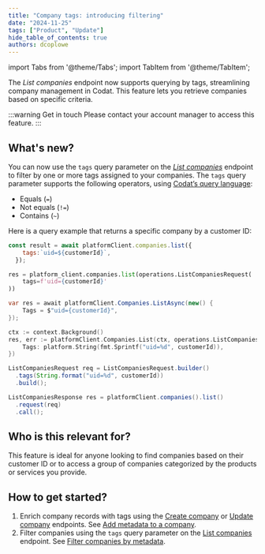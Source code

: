 ```yaml
---
title: "Company tags: introducing filtering"
date: "2024-11-25"
tags: ["Product", "Update"]
hide_table_of_contents: true
authors: dcoplowe
---
```


import Tabs from '@theme/Tabs';
import TabItem from '@theme/TabItem';

The *List companies* endpoint now supports querying by tags, streamlining company management in Codat. This feature lets you retrieve companies based on specific criteria.

<!--truncate-->

:::warning Get in touch
Please contact your account manager to access this feature.
:::

## What's new?

You can now use the `tags` query parameter on the [*List companies*](/platform-api#/operations/list-companies) endpoint to filter by one or more tags assigned to your companies. The `tags` query parameter supports the following operators, using [Codat’s query language](https://docs.codat.io/using-the-api/querying):

- Equals (`=`)
- Not equals (`!=`)
- Contains (`~`)

Here is a query example that returns a specific company by a customer ID:

<Tabs>

<TabItem value="nodejs" label="TypeScript">

```javascript
const result = await platformClient.companies.list({
    tags:`uid=${customerId}`,
  });
```
</TabItem>

<TabItem value="python" label="Python">

```python
res = platform_client.companies.list(operations.ListCompaniesRequest(
    tags=f'uid={customerId}'
))
```
</TabItem>

<TabItem value="csharp" label="C#">

```c#
var res = await platformClient.Companies.ListAsync(new() {
    Tags = $"uid={customerId}",
});
```
</TabItem>

<TabItem value="go" label="Go">

```go
ctx := context.Background()
res, err := platformClient.Companies.List(ctx, operations.ListCompaniesRequest{
    Tags: platform.String(fmt.Sprintf("uid=%d", customerId)),
})
```
</TabItem>

<TabItem value="java" label="Java">

```java
ListCompaniesRequest req = ListCompaniesRequest.builder()
  .tags(String.format("uid=%d", customerId))
  .build();

ListCompaniesResponse res = platformClient.companies().list()
  .request(req)
  .call();
```
</TabItem>

</Tabs>

## Who is this relevant for?

This feature is ideal for anyone looking to find companies based on their customer ID or to access a group of companies categorized by the products or services you provide.

## How to get started?

1. Enrich company records with tags using the [Create company](/platform-api#/operations/create-company) or [Update company](https://docs.codat.io/platform-api#/operations/update-company) endpoints. See [Add metadata to a company](/using-the-api/managing-companies#add-metadata-to-a-company).
2. Filter companies using the `tags` query parameter on the [List companies](/platform-api#/operations/list-companies) endpoint. See [Filter companies by metadata](/using-the-api/managing-companies#filter-companies-by-metadata).
